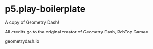 # p5.play-boilerplate
A copy of Geometry Dash!

All credits go to the original creator of Geometry Dash, RobTop Games

geometrydash.io

